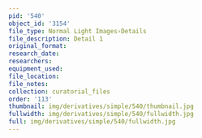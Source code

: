 ```yaml
---
pid: '540'
object_id: '3154'
file_type: Normal Light Images›Details
file_description: Detail 1
original_format:
research_date:
researchers:
equipment_used:
file_location:
file_notes:
collection: curatorial_files
order: '113'
thumbnail: img/derivatives/simple/540/thumbnail.jpg
fullwidth: img/derivatives/simple/540/fullwidth.jpg
full: img/derivatives/simple/540/fullwidth.jpg
---
```

